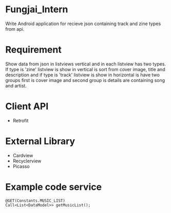# Fungjai_Intern
Write Android application for recieve json containing track and zine types from api.

# Requirement
Show data from json in listviews vertical and in each listview has two types. If type is 'zine' listview is show in vertical is sort from cover image, title and description and if type is 'track' listview is show in horizontal is have two groups first is cover image and second group is details are containing song and artist.

# Client API
- Retrofit

# External Library
- Cardview
- Recyclerview
- Picasso

# Example code service
```
@GET(Constants.MUSIC_LIST)
Call<List<DataModel>> getMusicList();
```
